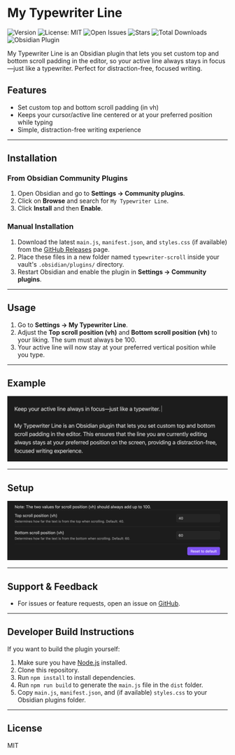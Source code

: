 # My Typewriter Line

![Version](https://img.shields.io/github/package-json/v/dmo-code/myWriteLine?label=version)
![License: MIT](https://img.shields.io/badge/license-MIT-blue.svg)
![Open Issues](https://img.shields.io/github/issues-raw/dmo-code/myWriteLine?label=open%20issues)
![Stars](https://img.shields.io/github/stars/dmo-code/myWriteLine?style=social)
![Total Downloads](https://img.shields.io/github/downloads/dmo-code/myWriteLine/total?label=downloads)
![Obsidian Plugin](https://img.shields.io/badge/Obsidian%20Plugin-Community-purple?logo=obsidian)

My Typewriter Line is an Obsidian plugin that lets you set custom top and bottom scroll padding in the editor, so your active line always stays in focus—just like a typewriter. Perfect for distraction-free, focused writing.

## Features

- Set custom top and bottom scroll padding (in vh)
- Keeps your cursor/active line centered or at your preferred position while typing
- Simple, distraction-free writing experience

---

## Installation

### From Obsidian Community Plugins

1. Open Obsidian and go to **Settings → Community plugins**.
2. Click on **Browse** and search for `My Typewriter Line`.
3. Click **Install** and then **Enable**.

### Manual Installation

1. Download the latest `main.js`, `manifest.json`, and `styles.css` (if available) from the [GitHub Releases](https://github.com/dmo-code/myWriteLine/releases) page.
2. Place these files in a new folder named `typewriter-scroll` inside your vault's `.obsidian/plugins/` directory.
3. Restart Obsidian and enable the plugin in **Settings → Community plugins**.

---

## Usage

1. Go to **Settings → My Typewriter Line**.
2. Adjust the **Top scroll position (vh)** and **Bottom scroll position (vh)** to your liking. The sum must always be 100.
3. Your active line will now stay at your preferred vertical position while you type.

---

## Example

![Example](img/image.png)

---

## Setup

![Plugin Setup](img/setup.png)

---

## Support & Feedback

- For issues or feature requests, open an issue on [GitHub](https://github.com/dmo-code/myWriteLine/issues).

---

## Developer Build Instructions

If you want to build the plugin yourself:

1. Make sure you have [Node.js](https://nodejs.org/) installed.
2. Clone this repository.
3. Run `npm install` to install dependencies.
4. Run `npm run build` to generate the `main.js` file in the `dist` folder.
5. Copy `main.js`, `manifest.json`, and (if available) `styles.css` to your Obsidian plugins folder.

---

## License

MIT
